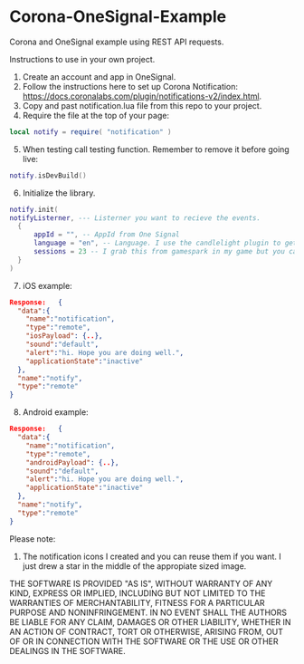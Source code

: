 # Corona-OneSignal-Example
Corona and OneSignal example using REST API requests. 

Instructions to use in your own project.
1. Create an account and app in OneSignal.
2. Follow the instructions here to set up Corona Notification: https://docs.coronalabs.com/plugin/notifications-v2/index.html. 
3. Copy and past notification.lua file from this repo to your project.
4. Require the file at the top of your page:
```lua
local notify = require( "notification" )
```
5. When testing call testing function. Remember to remove it before going live:
```lua
notify.isDevBuild()
```
6. Initialize the library. 
```lua
notify.init(
notifyListerner, --- Listerner you want to recieve the events.
  {
      appId = "", -- AppId from One Signal
      language = "en", -- Language. I use the candlelight plugin to get this, but you can also use "os.*" library.
      sessions = 23 -- I grab this from gamespark in my game but you can use a local variable you increment for every time they launch the app.
  }
) 
```
7. iOS example:
```json
Response: 	{
  "data":{
    "name":"notification",
    "type":"remote",
    "iosPayload": {..},
    "sound":"default",
    "alert":"hi. Hope you are doing well.",
    "applicationState":"inactive"
  },
  "name":"notify",
  "type":"remote"
}
```
8. Android example:
```json
Response: 	{
  "data":{
    "name":"notification",
    "type":"remote",
    "androidPayload": {..},
    "sound":"default",
    "alert":"hi. Hope you are doing well.",
    "applicationState":"inactive"
  },
  "name":"notify",
  "type":"remote"
}
```

Please note:
1. The notification icons I created and you can reuse them if you want. I just drew a star in the middle of the appropiate sized image.

THE SOFTWARE IS PROVIDED "AS IS", WITHOUT WARRANTY OF ANY KIND, EXPRESS OR
IMPLIED, INCLUDING BUT NOT LIMITED TO THE WARRANTIES OF MERCHANTABILITY,
FITNESS FOR A PARTICULAR PURPOSE AND NONINFRINGEMENT. IN NO EVENT SHALL THE
AUTHORS BE LIABLE FOR ANY CLAIM, DAMAGES OR OTHER
LIABILITY, WHETHER IN AN ACTION OF CONTRACT, TORT OR OTHERWISE, ARISING FROM,
OUT OF OR IN CONNECTION WITH THE SOFTWARE OR THE USE OR OTHER DEALINGS IN THE
SOFTWARE.

